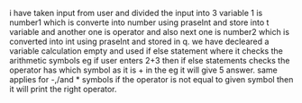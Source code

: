 i have taken input from user and divided the input into 3 variable 1 is number1 which is converte into number using praseInt
and store into t variable and another one is operator and also next one is number2 which is converted into int using praseInt and stored in q.
we have decleared a variable calculation empty
and used if else statement where it checks the arithmetic symbols 
eg if user enters 2+3 then if else statements checks the operator has which symbol as it is + in the eg
it will give 5 answer. same applies for -,/and * symbols
if the operator is not equal to given symbol then it will print the right operator. 
